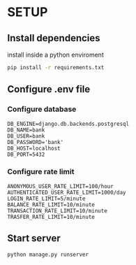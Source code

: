 # SETUP

## Install dependencies
install inside a python enviroment
```bash
pip install -r requirements.txt
```
## Configure .env file

### Configure database

```env
DB_ENGINE=django.db.backends.postgresql
DB_NAME=bank
DB_USER=bank
DB_PASSWORD='bank'
DB_HOST=localhost
DB_PORT=5432
```
### Configure rate limit

```env
ANONYMOUS_USER_RATE_LIMIT=100/hour
AUTHENTICATED_USER_RATE_LIMIT=1000/day
LOGIN_RATE_LIMIT=5/minute
BALANCE_RATE_LIMIT=10/minute
TRANSACTION_RATE_LIMIT=10/minute
TRASFER_RATE_LIMIT=10/minute
```
## Start server

```bash
python manage.py runserver
```